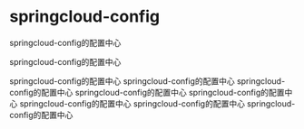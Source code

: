 # springcloud-config
springcloud-config的配置中心

springcloud-config的配置中心

springcloud-config的配置中心
springcloud-config的配置中心
springcloud-config的配置中心
springcloud-config的配置中心
springcloud-config的配置中心
springcloud-config的配置中心
springcloud-config的配置中心
springcloud-config的配置中心
